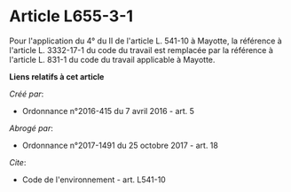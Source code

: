 # Article L655-3-1

Pour l'application du 4° du II de l'article L. 541-10 à Mayotte, la référence à l'article L. 3332-17-1 du code du travail est
remplacée par la référence à l'article L. 831-1 du code du travail applicable à Mayotte.

**Liens relatifs à cet article**

_Créé par_:

  - Ordonnance n°2016-415 du 7 avril 2016 - art. 5

_Abrogé par_:

  - Ordonnance n°2017-1491 du 25 octobre 2017 - art. 18

_Cite_:

  - Code de l'environnement - art. L541-10
